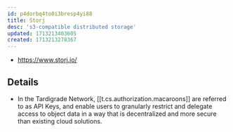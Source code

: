 ```yaml
---
id: p4dorbq4to0i3bresp4yi88
title: Storj
desc: 's3-compatible distributed storage'
updated: 1713213403605
created: 1713213278367
---
```


- https://www.storj.io/

## Details

- In the Tardigrade Network, [[t.cs.authorization.macaroons]] are referred to as API Keys, and enable users to granularly restrict and delegate access to object data in a way that is decentralized and more secure than existing cloud solutions.
